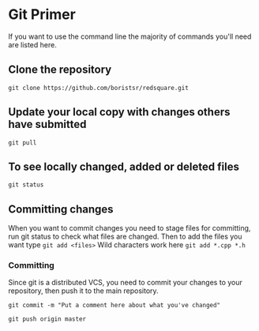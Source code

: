 # Git Primer
If you want to use the command line the majority of commands you'll need are listed here.

## Clone the repository
``git clone https://github.com/boristsr/redsquare.git``
## Update your local copy with changes others have submitted
`git pull`
## To see locally changed, added or deleted files
`git status`

## Committing changes
When you want to commit changes you need to stage files for committing, run git status to check what files are changed. Then to add the files you want type
`git add <files>`
Wild characters work here
`git add *.cpp *.h`
### Committing
Since git is a distributed VCS, you need to commit your changes to your repository, then push it to the main repository.

`git commit -m "Put a comment here about what you've changed"`

`git push origin master`

